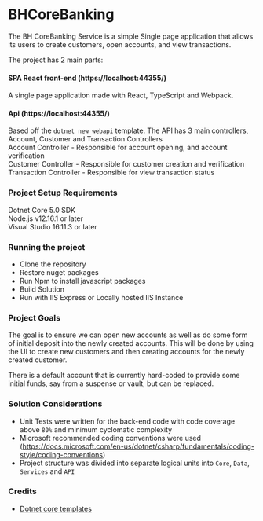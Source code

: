 # BHCoreBanking 
The BH CoreBanking Service is a simple Single page application that allows its users to create customers, open accounts, and view transactions.

The project has 2 main parts:
 
#### SPA React front-end (https://localhost:44355/)

A single page application made with React, TypeScript and Webpack.

#### Api (https://localhost:44355/)

Based off the `dotnet new webapi` template. The API has 3 main controllers, Account, Customer and Transaction Controllers  
Account Controller - Responsible for account opening, and account verification  
Customer Controller - Responsible for customer creation and verification  
Transaction Controller - Responsible for view transaction status


### Project Setup Requirements
Dotnet Core 5.0 SDK  
Node.js v12.16.1 or later  
Visual Studio 16.11.3 or later   

### Running the project
- Clone the repository
- Restore nuget packages
- Run Npm to install javascript packages
- Build Solution 
- Run with IIS Express or Locally hosted IIS Instance

### Project Goals
The goal is to ensure we can open new accounts as well as do some form of initial deposit into the newly created accounts. This will be done by using the UI to create new customers
and then creating accounts for the newly created customer.

There is a default account that is currently hard-coded to provide some initial funds, say from a suspense or vault, but can be replaced.

### Solution Considerations
- Unit Tests were written for the back-end code with code coverage above `80%` and minimum cyclomatic complexity
- Microsoft recommended coding conventions were used (https://docs.microsoft.com/en-us/dotnet/csharp/fundamentals/coding-style/coding-conventions)
- Project structure was divided into separate logical units into `Core`, `Data`, `Services` and `API`

### Credits 
* [Dotnet core templates](https://github.com/aspnet/JavaScriptServices)  



